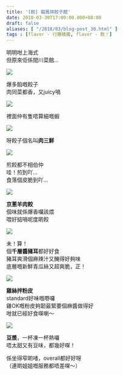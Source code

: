 ```yaml
---
title: '[餃] 龍鳳祥餃子館'
date: 2018-03-30T17:00:00.000+08:00
draft: false
aliases: [ "/2018/03/blog-post_30.html" ]
tags : [flavor - 行膳積腹, flavor - 飲！]
---
```


明明咁上海式  
但原來佢係間川菜館...  

[![](https://c1.staticflickr.com/1/887/26234753827_1ff3056eb8_z.jpg)](https://c1.staticflickr.com/1/887/26234753827_1ff3056eb8_z.jpg)

爆多餡嘅餃子  
肉同菜都香，又juicy喎  

[![](https://c1.staticflickr.com/1/883/26234756227_a2ed7da19e_z.jpg)](https://c1.staticflickr.com/1/883/26234756227_a2ed7da19e_z.jpg)

裡面仲有隻唔算細嘅蝦  

[![](https://c1.staticflickr.com/1/817/39297449060_d4f8d791d6_z.jpg)](https://c1.staticflickr.com/1/817/39297449060_d4f8d791d6_z.jpg)

呀餃子個名叫**肉三鮮**  

[![](https://c1.staticflickr.com/1/809/26234755767_025666faf2_z.jpg)](https://c1.staticflickr.com/1/809/26234755767_025666faf2_z.jpg)

煎餃都不相伯仲  
哇！煎到吖...  
食落個皮脆到吖...  

[![](https://c1.staticflickr.com/1/879/26234754897_2b13be1fe6_z.jpg)](https://c1.staticflickr.com/1/879/26234754897_2b13be1fe6_z.jpg)

**京蔥羊肉餃**  
個味就係爆香囉該煨  
喂好掂喎呢度啲餃  

[![](https://c1.staticflickr.com/1/900/26234755337_70b2ba7cc8_z.jpg)](https://c1.staticflickr.com/1/900/26234755337_70b2ba7cc8_z.jpg)

未！算！  
個**千層醬豬耳**都好好食  
豬耳爽滑個麻辣汁又醃得好夠味  
底層嘅新鮮青瓜絲又超爽脆，正！  

[![](https://c1.staticflickr.com/1/799/26234754307_64df695445_z.jpg)](https://c1.staticflickr.com/1/799/26234754307_64df695445_z.jpg)

**雞絲拌粉皮**  
standard好味嘅嘢囉  
雞OK嘅粉皮夠韌最緊要個麻醬做得好  
咁就已經好食㗎喇～  

[![](https://c1.staticflickr.com/1/896/26234755027_5c75a00875_z.jpg)](https://c1.staticflickr.com/1/896/26234755027_5c75a00875_z.jpg)

**豆漿**，一杯凍一杯熱囉  
唔太甜又有豆味，都幾好㗎！  
  
係坐得窄啲啫，overall都好好呀  
（連啲姐姐嘅服務都唔差㗎～）